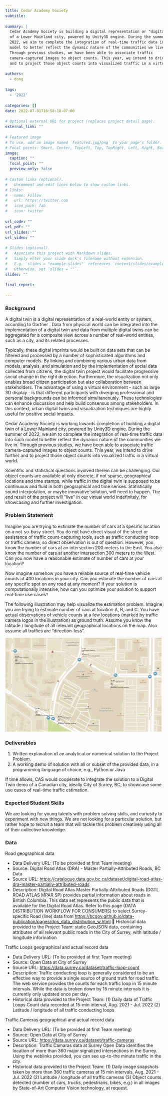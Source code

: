```yaml
---
title: Cedar Academy Society
subtitle:

summary: |
  Cedar Academy Society is building a digital representation or "digital twin"
  of a Lower Mainland city, powered by Unity3D engine. During the summer of
  2022, we aim to complete the integration of real-time traffic data into such
  model to better reflect the dynamic nature of the communities we live in.
  Through previous studies, we have been able to associate traffic
  camera-captured images to object counts. This year, we intend to drive further
  and to project those object counts into visualized traffic in a virtual world.

authors:
  - dong

tags:
  - '2022'

categories: []
date: 2022-07-01T16:58:18-07:00

# Optional external URL for project (replaces project detail page).
external_link: ""

# Featured image
# To use, add an image named `featured.jpg/png` to your page's folder.
# Focal points: Smart, Center, TopLeft, Top, TopRight, Left, Right, BottomLeft, Bottom, BottomRight.
image:
  caption: ""
  focal_point: ""
  preview_only: false

# Custom links (optional).
#   Uncomment and edit lines below to show custom links.
# links:
# - name: Follow
#   url: https://twitter.com
#   icon_pack: fab
#   icon: twitter

url_code: ""
url_pdf: ""
url_slides: ""
url_video: ""

# Slides (optional).
#   Associate this project with Markdown slides.
#   Simply enter your slide deck's filename without extension.
#   E.g. `slides = "example-slides"` references `content/slides/example-slides.md`.
#   Otherwise, set `slides = ""`.
slides: ""

final_report:

---
```

### Background 
A digital twin is a digital representation of a real-world entity or system,
according to Gartner . Data from physical world can be integrated into the
implementation of a digital twin and data from multiple digital twins can be
aggregated for a composite view across a number of real-world entities, such as
a city, and its related processes.

Typically, these digital imprints would be built on data sets that can be
filtered and processed by a number of sophisticated algorithms and computer
models. By linking and combining various urban data from models, analysis, and
simulation and by the implementation of social data collected from citizens,
the digital twin project would facilitate progressive social change in the
right direction. Furthermore, the visualization not only enables broad citizen
participation but also collaboration between stakeholders. The advantage of
using a virtual environment - such as large 3D display - is that different
participants with diverging professional and personal backgrounds can be
informed simultaneously. These technologies can enhance discussion and help
build consensus among stakeholders. In this context, urban digital twins and
visualization techniques are highly useful for positive social impacts. 

Cedar Academy Society is working towards completion of building a digital twin
of a Lower Mainland city, powered by Unity3D engine. During the summer of 2022,
we aim to complete the integration of real-time traffic data into such model to
better reflect the dynamic nature of the communities we live in. Through
previous studies, we have been able to associate traffic camera-captured images
to object counts. This year, we intend to drive further and to project those
object counts into visualized traffic in a virtual world.

Scientific and statistical questions involved therein can be challenging. Our
object counts are available at only discrete, if not sparse, geographical
locations and time stamps, while traffic in the digital twin is supposed to be
continuous and fluid in both geographical and time senses. Statistically sound
interpolation, or maybe innovative solution, will need to happen. The end
result of the project will "live" in our virtual world indefinitely, for
showcasing and further investigation.

### Problem Statement

Imagine you are trying to estimate the number of cars at a specific location on
a not-so-busy street. You do not have direct visual of the street or assistance
of traffic count-capturing tools, such as traffic conducting loop or traffic
camera, so direct observation is out of question. However, you know the number
of cars at an intersection 200 meters to the East. You also know the number of
cars at another intersection 300 meters to the West. Can you now have a
reasonable estimate of number of cars at your location? 

Now imagine somehow you have a reliable source of real-time vehicle counts at
400 locations in your city. Can you estimate the number of cars at any specific
spot on any road at any moment? If your solution is computationally intensive,
how can you optimize your solution to support real-time use cases? 

The following illustration may help visualize the estimation problem. Imagine
you are trying to estimate number of cars at location A, B, and C. You have
actual observations of vehicle counts at a few locations (marked by traffic
camera logos in the illustration) as ground truth. Assume you know the latitude
/ longitude of all relevant geographical locations on the map. Also assume all
traffics are “direction-less”. 

![](featured.png) 


### Deliverables
1. Written explanation of an analytical or numerical solution to the Project
Problem. 
1. A working demo of solution with all or subset of the provided data, in a
programming language of choice, e.g., Python or Java 

If time allows, CAS would cooperate to integrate the solution to a Digital Twin
demo of a Canadian city, ideally City of Surrey, BC, to showcase some use cases
of real-time traffic estimation.

### Expected Student Skills
We are looking for young talents with problem solving skills, and curiosity to
experiment with new things. We are not looking for a particular solution, but
rather hope to recruit a team that will tackle this problem creatively using
all of their collective knowledge. 

### Data

Road geographical data
  * Data Delivery URL: (To be provided at first Team meeting)
  * Source: Digital Road Atlas (DRA) - Master Partially-Attributed Roads, BC Data
  * Source URL: https://catalogue.data.gov.bc.ca/dataset/digital-road-atlas-dra-master-partially-attributed-roads
  * Description: Digital Road Atlas Master Partially-Attributed Roads (DGTL ROAD ATLAS MPAR SP) provides partial information about roads in British Columbia. This data set represents the public data that is available for the Digital Road Atlas. Refer to this page (DATA DISTRIBUTION WORKFLOW FOR CONSUMERS) to select Surrey-specific Road (line) data from https://bcgov.github.io/data-publication/pages/dps_data_distribution_w.html
	Historical data provided to the Project Team: static GeoJSON data, containing attributes of all relevant public roads in the City of Surrey, with latitude / longitude information


Traffic Loops geographical and actual record data
  * Data Delivery URL: (To be provided at first Team meeting)
  * Source: Open Data at City of Surrey
  * Source URL: https://data.surrey.ca/dataset/traffic-loop-count
  * Description: Traffic conducting loop is generally considered to be an
effective way to provide a single source of ground truth for road traffic. The
web service provides the counts for each traffic loop in 15 minute intervals.
While the data is broken down by 15 minute intervals it is currently only
updated once per day. 
  * Historical data provided to the Project Team: (1) Daily data of Traffic
Loops Count data recorded at 15-min interval, Aug. 2021 - Jul. 2022 (2)
Latitude / longitude of all traffic conducting loops 

Traffic Cameras geographical and actual record data
  * Data Delivery URL: (To be provided at first Team meeting)
  * Source: Open Data at City of Surrey
  * Source URL: https://data.surrey.ca/dataset/traffic-cameras
  * Description: Traffic Camaras data at Surrey Open Data identifies the location of more than 360 major signalized intersections in the Surrey. Using the weblinks provided, you can see up-to-the minute traffic in the city.
  * Historical data provided to the Project Team: (1) Daily image snapshots taken by more than 360 traffic cameras at 15 min intervals, Aug. 2021 - Jul. 2022 (2) Latitude / longitude of all traffic cameras (3) Object counts detected (number of cars, trucks, pedestrians, bikes, e.g.) in all images by State-of-Art Computer Vision technology, at request.  
